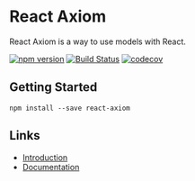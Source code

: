 # React Axiom

React Axiom is a way to use models with React.

[![npm version](https://badge.fury.io/js/react-axiom.svg)](https://badge.fury.io/js/react-axiom) [![Build Status](https://travis-ci.org/wgoto/react-axiom.svg?branch=master)](https://travis-ci.org/wgoto/react-axiom) [![codecov](https://codecov.io/gh/wgoto/react-axiom/branch/master/graph/badge.svg)](https://codecov.io/gh/wgoto/react-axiom)

## Getting Started

```
npm install --save react-axiom
```

## Links

- [Introduction](https://medium.com/@wrgoto/84bf37a50adb)
- [Documentation](http://react-axiom.com)
